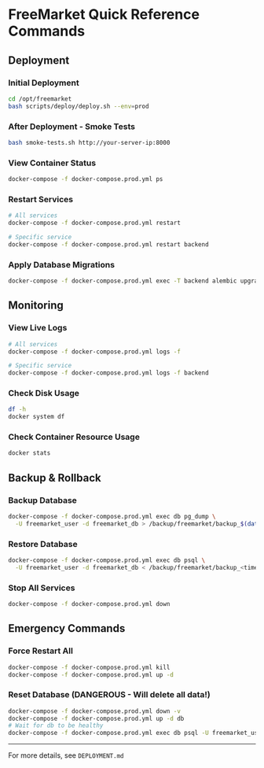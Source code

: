 # FreeMarket Quick Reference Commands

## Deployment

### Initial Deployment
```bash
cd /opt/freemarket
bash scripts/deploy/deploy.sh --env=prod
```

### After Deployment - Smoke Tests
```bash
bash smoke-tests.sh http://your-server-ip:8000
```

### View Container Status
```bash
docker-compose -f docker-compose.prod.yml ps
```

### Restart Services
```bash
# All services
docker-compose -f docker-compose.prod.yml restart

# Specific service
docker-compose -f docker-compose.prod.yml restart backend
```

### Apply Database Migrations
```bash
docker-compose -f docker-compose.prod.yml exec -T backend alembic upgrade head
```

## Monitoring

### View Live Logs
```bash
# All services
docker-compose -f docker-compose.prod.yml logs -f

# Specific service
docker-compose -f docker-compose.prod.yml logs -f backend
```

### Check Disk Usage
```bash
df -h
docker system df
```

### Check Container Resource Usage
```bash
docker stats
```

## Backup & Rollback

### Backup Database
```bash
docker-compose -f docker-compose.prod.yml exec db pg_dump \
  -U freemarket_user -d freemarket_db > /backup/freemarket/backup_$(date +%Y%m%d_%H%M%S).sql
```

### Restore Database
```bash
docker-compose -f docker-compose.prod.yml exec db psql \
  -U freemarket_user -d freemarket_db < /backup/freemarket/backup_<timestamp>.sql
```

### Stop All Services
```bash
docker-compose -f docker-compose.prod.yml down
```

## Emergency Commands

### Force Restart All
```bash
docker-compose -f docker-compose.prod.yml kill
docker-compose -f docker-compose.prod.yml up -d
```

### Reset Database (DANGEROUS - Will delete all data!)
```bash
docker-compose -f docker-compose.prod.yml down -v
docker-compose -f docker-compose.prod.yml up -d db
# Wait for db to be healthy
docker-compose -f docker-compose.prod.yml exec db psql -U freemarket_user -d freemarket_db < backend/schema.sql
```

---

For more details, see `DEPLOYMENT.md`

